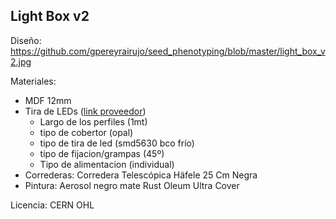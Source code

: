 ## Light Box v2

Diseño: https://github.com/gpereyrairujo/seed_phenotyping/blob/master/light_box_v2.jpg

Materiales:
- MDF 12mm
- Tira de LEDs ([link proveedor](https://articulo.mercadolibre.com.ar/MLA-638682055-perfil-aluminio-1mt-tira-de-led-5630-rigida-72led-12v-_JM?quantity=1#position=1&type=item))
  - Largo de los perfiles (1mt)
  - tipo de cobertor (opal)
  - tipo de tira de led (smd5630 bco frío)
  - tipo de fijacion/grampas (45º)
  - Tipo de alimentacion (individual)
- Correderas: Corredera Telescópica Häfele 25 Cm Negra
- Pintura: Aerosol negro mate Rust Oleum Ultra Cover

Licencia: CERN OHL
